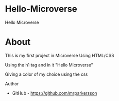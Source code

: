 # Hello-Microverse

Hello Microverse

# About

This is my first project in Microverse
Using HTML/CSS

Using the h1 tag and in it "Hello Microverse"

Giving a color of my choice using the css

Author

- GitHub - https://github.com/mrparkersson

